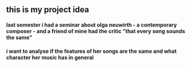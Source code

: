 ## this is my project idea
#### last semester i had a seminar about olga neuwirth - a contemporary composer - and a friend of mine had the critic "that every song sounds the same"
#### i want to analyse if the features of her songs are the same and what character her music has in general
